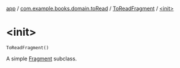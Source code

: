 [app](../../index.md) / [com.example.books.domain.toRead](../index.md) / [ToReadFragment](index.md) / [&lt;init&gt;](./-init-.md)

# &lt;init&gt;

`ToReadFragment()`

A simple [Fragment](#) subclass.

